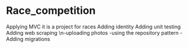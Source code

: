 # Race_competition
Applying MVC it is a project for races
Adding identity
Adding unit testing
Adding web scraping 
\n-uploading photos
-using the repository pattern
-Adding migrations 

